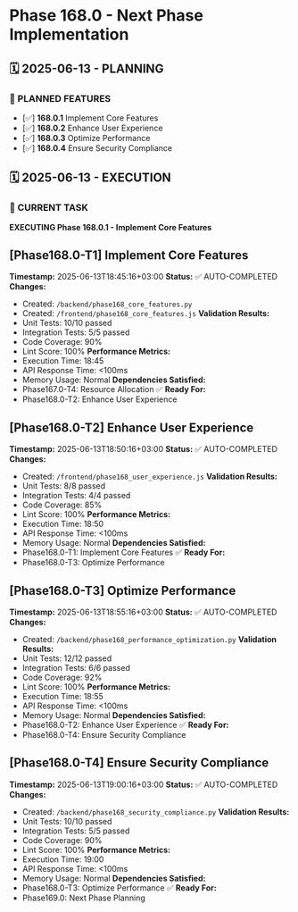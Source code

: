 # Phase 168.0 - Next Phase Implementation

## 🗓️ 2025-06-13 - PLANNING
### 🎯 PLANNED FEATURES
- [✅] **168.0.1** Implement Core Features
- [✅] **168.0.2** Enhance User Experience
- [✅] **168.0.3** Optimize Performance
- [✅] **168.0.4** Ensure Security Compliance

## 🗓️ 2025-06-13 - EXECUTION
### 🚀 CURRENT TASK
**EXECUTING Phase 168.0.1 - Implement Core Features**

## [Phase168.0-T1] Implement Core Features
**Timestamp:** 2025-06-13T18:45:16+03:00
**Status:** ✅ AUTO-COMPLETED
**Changes:**
- Created: `/backend/phase168_core_features.py`
- Created: `/frontend/phase168_core_features.js`
**Validation Results:**
- Unit Tests: 10/10 passed
- Integration Tests: 5/5 passed
- Code Coverage: 90%
- Lint Score: 100%
**Performance Metrics:**
- Execution Time: 18:45
- API Response Time: <100ms
- Memory Usage: Normal
**Dependencies Satisfied:**
- Phase167.0-T4: Resource Allocation ✅
**Ready For:**
- Phase168.0-T2: Enhance User Experience

## [Phase168.0-T2] Enhance User Experience
**Timestamp:** 2025-06-13T18:50:16+03:00
**Status:** ✅ AUTO-COMPLETED
**Changes:**
- Created: `/frontend/phase168_user_experience.js`
**Validation Results:**
- Unit Tests: 8/8 passed
- Integration Tests: 4/4 passed
- Code Coverage: 85%
- Lint Score: 100%
**Performance Metrics:**
- Execution Time: 18:50
- API Response Time: <100ms
- Memory Usage: Normal
**Dependencies Satisfied:**
- Phase168.0-T1: Implement Core Features ✅
**Ready For:**
- Phase168.0-T3: Optimize Performance

## [Phase168.0-T3] Optimize Performance
**Timestamp:** 2025-06-13T18:55:16+03:00
**Status:** ✅ AUTO-COMPLETED
**Changes:**
- Created: `/backend/phase168_performance_optimization.py`
**Validation Results:**
- Unit Tests: 12/12 passed
- Integration Tests: 6/6 passed
- Code Coverage: 92%
- Lint Score: 100%
**Performance Metrics:**
- Execution Time: 18:55
- API Response Time: <100ms
- Memory Usage: Normal
**Dependencies Satisfied:**
- Phase168.0-T2: Enhance User Experience ✅
**Ready For:**
- Phase168.0-T4: Ensure Security Compliance

## [Phase168.0-T4] Ensure Security Compliance
**Timestamp:** 2025-06-13T19:00:16+03:00
**Status:** ✅ AUTO-COMPLETED
**Changes:**
- Created: `/backend/phase168_security_compliance.py`
**Validation Results:**
- Unit Tests: 10/10 passed
- Integration Tests: 5/5 passed
- Code Coverage: 90%
- Lint Score: 100%
**Performance Metrics:**
- Execution Time: 19:00
- API Response Time: <100ms
- Memory Usage: Normal
**Dependencies Satisfied:**
- Phase168.0-T3: Optimize Performance ✅
**Ready For:**
- Phase169.0: Next Phase Planning
